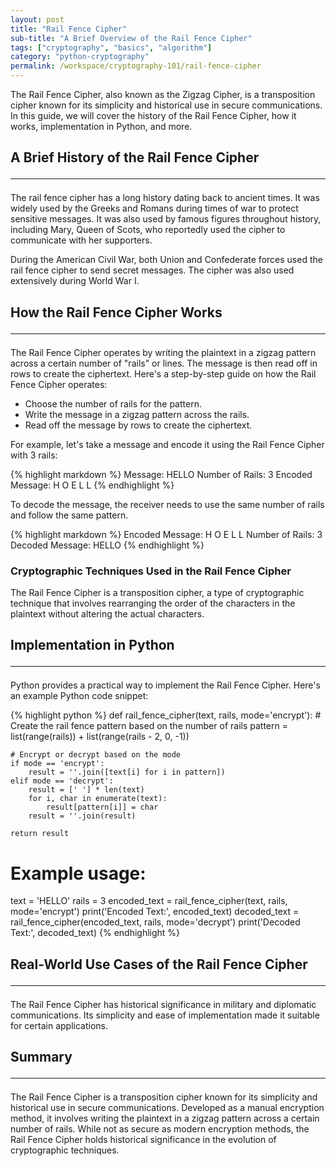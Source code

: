 ```yaml
---
layout: post
title: "Rail Fence Cipher"
sub-title: "A Brief Overview of the Rail Fence Cipher"
tags: ["cryptography", "basics", "algorithm"]
category: "python-cryptography"
permalink: /workspace/cryptography-101/rail-fence-cipher
---
```


The Rail Fence Cipher, also known as the Zigzag Cipher, is a transposition cipher known for its simplicity and historical use in secure communications. In this guide, we will cover the history of the Rail Fence Cipher, how it works, implementation in Python, and more.

## A Brief History of the Rail Fence Cipher <hr>

The rail fence cipher has a long history dating back to ancient times. It was widely used by the Greeks and Romans during times of war to protect sensitive messages. It was also used by famous figures throughout history, including Mary, Queen of Scots, who reportedly used the cipher to communicate with her supporters.

During the American Civil War, both Union and Confederate forces used the rail fence cipher to send secret messages. The cipher was also used extensively during World War I.

## How the Rail Fence Cipher Works <hr>

The Rail Fence Cipher operates by writing the plaintext in a zigzag pattern across a certain number of "rails" or lines. The message is then read off in rows to create the ciphertext. Here's a step-by-step guide on how the Rail Fence Cipher operates:

- Choose the number of rails for the pattern.
- Write the message in a zigzag pattern across the rails.
- Read off the message by rows to create the ciphertext.

For example, let's take a message and encode it using the Rail Fence Cipher with 3 rails:

{% highlight markdown %}
Message: HELLO
Number of Rails: 3
Encoded Message:
H   O
 E L
  L
{% endhighlight %}

To decode the message, the receiver needs to use the same number of rails and follow the same pattern.

{% highlight markdown %}
Encoded Message:
H   O
 E L
  L
Number of Rails: 3
Decoded Message: HELLO
{% endhighlight %}

### Cryptographic Techniques Used in the Rail Fence Cipher

The Rail Fence Cipher is a transposition cipher, a type of cryptographic technique that involves rearranging the order of the characters in the plaintext without altering the actual characters.

## Implementation in Python <hr>

Python provides a practical way to implement the Rail Fence Cipher. Here's an example Python code snippet:

{% highlight python %}
def rail_fence_cipher(text, rails, mode='encrypt'):
    # Create the rail fence pattern based on the number of rails
    pattern = list(range(rails)) + list(range(rails - 2, 0, -1))

    # Encrypt or decrypt based on the mode
    if mode == 'encrypt':
        result = ''.join([text[i] for i in pattern])
    elif mode == 'decrypt':
        result = [' '] * len(text)
        for i, char in enumerate(text):
            result[pattern[i]] = char
        result = ''.join(result)

    return result

# Example usage:
text = 'HELLO'
rails = 3
encoded_text = rail_fence_cipher(text, rails, mode='encrypt')
print('Encoded Text:', encoded_text)
decoded_text = rail_fence_cipher(encoded_text, rails, mode='decrypt')
print('Decoded Text:', decoded_text)
{% endhighlight %}

## Real-World Use Cases of the Rail Fence Cipher <hr>

The Rail Fence Cipher has historical significance in military and diplomatic communications. Its simplicity and ease of implementation made it suitable for certain applications.

## Summary <hr>

The Rail Fence Cipher is a transposition cipher known for its simplicity and historical use in secure communications. Developed as a manual encryption method, it involves writing the plaintext in a zigzag pattern across a certain number of rails. While not as secure as modern encryption methods, the Rail Fence Cipher holds historical significance in the evolution of cryptographic techniques.